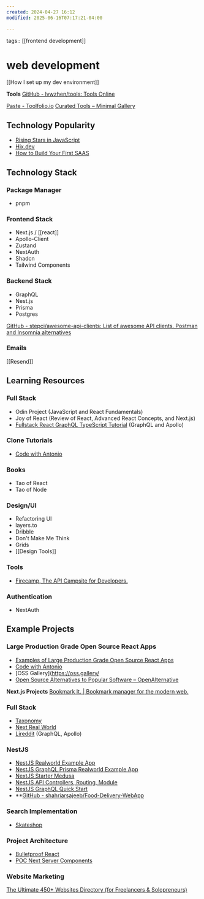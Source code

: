 ```yaml
---
created: 2024-04-27 16:12
modified: 2025-06-16T07:17:21-04:00

---
```

tags:: [[frontend development]]

# web development

[[How I set up my dev environment]]

**Tools**
[GitHub - lvwzhen/tools: Tools Online](https://github.com/lvwzhen/tools?tab=readme-ov-file#readme)

[Paste - Toolfolio.io](https://toolfolio.io/blog/endless-clipboard-to-keep-search-and-organize-everything-copied-on-mac-and-iphone)
[Curated Tools – Minimal Gallery](https://minimal.gallery/tools/)

## Technology Popularity
- [Rising Stars in JavaScript](https://risingstars.js.org/2023/en/#section-nodejs-framework)
- [Hix.dev](https://hix.dev/)
- [How to Build Your First SAAS](https://www.freecodecamp.org/news/how-to-build-your-first-saas/)

## Technology Stack

### Package Manager
- pnpm

### Frontend Stack
- Next.js / [[react]]
- Apollo-Client
- Zustand
- NextAuth
- Shadcn
- Tailwind Components

### Backend Stack
- GraphQL
- Nest.js
- Prisma
- Postgres

[GitHub - stepci/awesome-api-clients: List of awesome API clients. Postman and Insomnia alternatives](https://github.com/stepci/awesome-api-clients)

### Emails
[[Resend]]
## Learning Resources
### Full Stack
- Odin Project (JavaScript and React Fundamentals)
- Joy of React (Review of React, Advanced React Concepts, and Next.js)
- [Fullstack React GraphQL TypeScript Tutorial](https://www.youtube.com/watch?v=I6ypD7qv3Z8) (GraphQL and Apollo)

### Clone Tutorials
- [Code with Antonio](https://www.codewithantonio.com/)

### Books
- Tao of React
- Tao of Node

### Design/UI
- Refactoring UI
- layers.to
- Dribble
- Don't Make Me Think
- Grids
- [[Design Tools]]

### Tools
- [Firecamp, The API Campsite for Developers.](https://firecamp.dev/)
### Authentication
- NextAuth

## Example Projects


### Large Production Grade Open Source React Apps
- [Examples of Large Production Grade Open Source React Apps](https://maxrozen.com/examples-of-large-production-grade-open-source-react-apps)
- [Code with Antonio](https://www.codewithantonio.com/)
- [OSS Gallery](https://oss.gallery/
- [Open Source Alternatives to Popular Software – OpenAlternative](https://openalternative.co/)

**Next.js Projects**
[Bookmark It. | Bookmark manager for the modern web.](https://bmrk.cc/)

### Full Stack
- [Taxonomy](https://github.com/shadcn-ui/taxonomy)
- [Next Real World](https://github.com/jimleestone/next-real-world)
- [Lireddit](https://github.com/benawad/lireddit) (GraphQL, Apollo)

### NestJS
- [NestJS Realworld Example App](https://github.com/lujakob/nestjs-realworld-example-app)
- [NestJS GraphQL Prisma Realworld Example App](https://github.com/unlight/nestjs-graphql-prisma-realworld-example-app)
- [NextJS Starter Medusa](https://github.com/medusajs/nextjs-starter-medusa)
- [NestJS API Controllers, Routing, Module](https://wanago.io/2020/05/11/nestjs-api-controllers-routing-module/)
- [NestJS GraphQL Quick Start](https://docs.nestjs.com/graphql/quick-start)
- **[GitHub - shahriarsajeeb/Food-Delivery-WebApp](https://github.com/shahriarsajeeb/Food-Delivery-WebApp)

### Search Implementation
- [Skateshop](https://github.com/sadmann7/skateshop)

### Project Architecture
- [Bulletproof React](https://github.com/alan2207/bulletproof-react)
- [POC Next Server Components](https://github.com/imekachi/poc-next-server-comp/tree/main/src/modules)



### Website Marketing
[The Ultimate 450+ Websites Directory (for Freelancers & Solopreneurs)](https://kotilabdulkadir.notion.site/The-Ultimate-450-Websites-Directory-for-Freelancers-Solopreneurs-b48bf26f94d1442aa2ead96ee139161a#698898cd757e4cc485e5b09ba57c7ab5)
